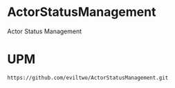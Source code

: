 # ActorStatusManagement
Actor Status Management

# UPM
```
https://github.com/eviltwo/ActorStatusManagement.git
```
